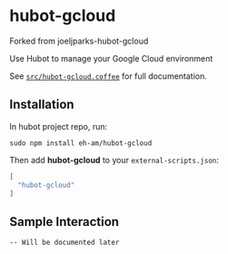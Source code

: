 # hubot-gcloud

Forked from joeljparks-hubot-gcloud

Use Hubot to manage your Google Cloud environment

See [`src/hubot-gcloud.coffee`](src/hubot-gcloud.coffee) for full documentation.

## Installation

In hubot project repo, run:

`sudo npm install eh-am/hubot-gcloud`

Then add **hubot-gcloud** to your `external-scripts.json`:

```json
[
  "hubot-gcloud"
]
```

## Sample Interaction

```
-- Will be documented later
```

